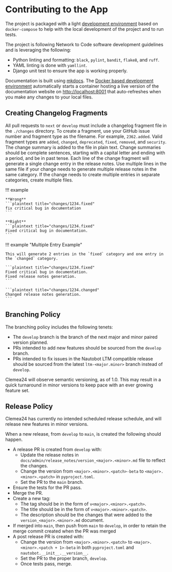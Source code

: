 # Contributing to the App

The project is packaged with a light [development environment](dev_environment.md) based on `docker-compose` to help with the local development of the project and to run tests.

The project is following Network to Code software development guidelines and is leveraging the following:

- Python linting and formatting: `black`, `pylint`, `bandit`, `flake8`, and `ruff`.
- YAML linting is done with `yamllint`.
- Django unit test to ensure the app is working properly.

Documentation is built using [mkdocs](https://www.mkdocs.org/). The [Docker based development environment](dev_environment.md#docker-development-environment) automatically starts a container hosting a live version of the documentation website on [http://localhost:8001](http://localhost:8001) that auto-refreshes when you make any changes to your local files.

## Creating Changelog Fragments

All pull requests to `next` or `develop` must include a changelog fragment file in the `./changes` directory. To create a fragment, use your GitHub issue number and fragment type as the filename. For example, `2362.added`. Valid fragment types are `added`, `changed`, `deprecated`, `fixed`, `removed`, and `security`. The change summary is added to the file in plain text. Change summaries should be complete sentences, starting with a capital letter and ending with a period, and be in past tense. Each line of the change fragment will generate a single change entry in the release notes. Use multiple lines in the same file if your change needs to generate multiple release notes in the same category. If the change needs to create multiple entries in separate categories, create multiple files.

!!! example

    **Wrong**
    ```plaintext title="changes/1234.fixed"
    fix critical bug in documentation
    ```

    **Right**
    ```plaintext title="changes/1234.fixed"
    Fixed critical bug in documentation.
    ```

!!! example "Multiple Entry Example"

    This will generate 2 entries in the `fixed` category and one entry in the `changed` category.

    ```plaintext title="changes/1234.fixed"
    Fixed critical bug in documentation.
    Fixed release notes generation.
    ```

    ```plaintext title="changes/1234.changed"
    Changed release notes generation.
    ```

## Branching Policy

The branching policy includes the following tenets:

- The `develop` branch is the branch of the next major and minor paired version planned.
- PRs intended to add new features should be sourced from the `develop` branch.
- PRs intended to fix issues in the Nautobot LTM compatible release should be sourced from the latest `ltm-<major.minor>` branch instead of `develop`.

Clemea24 will observe semantic versioning, as of 1.0. This may result in a quick turnaround in minor versions to keep pace with an ever growing feature set.

## Release Policy

Clemea24 has currently no intended scheduled release schedule, and will release new features in minor versions.

When a new release, from `develop` to `main`, is created the following should happen.

- A release PR is created from `develop` with:
  - Update the release notes in `docs/admin/release_notes/version_<major>.<minor>.md` file to reflect the changes.
  - Change the version from `<major>.<minor>.<patch>-beta` to `<major>.<minor>.<patch>` in `pyproject.toml`.
  - Set the PR to the `main` branch.
- Ensure the tests for the PR pass.
- Merge the PR.
- Create a new tag:
  - The tag should be in the form of `v<major>.<minor>.<patch>`.
  - The title should be in the form of `v<major>.<minor>.<patch>`.
  - The description should be the changes that were added to the `version_<major>.<minor>.md` document.
- If merged into `main`, then push from `main` to `develop`, in order to retain the merge commit created when the PR was merged
- A post release PR is created with:
  - Change the version from `<major>.<minor>.<patch>` to `<major>.<minor>.<patch + 1>-beta` in both `pyproject.toml` and `nautobot.__init__.__version__`.
  - Set the PR to the proper branch, `develop`.
  - Once tests pass, merge.
